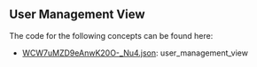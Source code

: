 ## User Management View

The code for the following concepts can be found here: 

- [WCW7uMZD9eAnwK20O\-\_Nu4.json](WCW7uMZD9eAnwK20O-_Nu4.json): user\_management\_view
